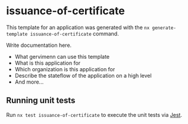 # issuance-of-certificate

This template for an application was generated with the `nx generate-template issuance-of-certificate` command.

Write documentation here.

- What gervimenn can use this template
- What is this application for
- Which organization is this application for
- Describe the stateflow of the application on a high level
- And more...

## Running unit tests

Run `nx test issuance-of-certificate` to execute the unit tests via [Jest](https://jestjs.io).

